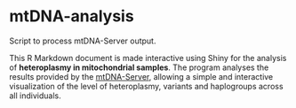 # mtDNA-analysis
Script to process mtDNA-Server output.

This R Markdown document is made interactive using Shiny for the analysis of <b>heteroplasmy in mitochondrial samples</b>. The program analyses the results provided by the [mtDNA-Server](https://mtdna-server.uibk.ac.at), allowing a simple and interactive visualization of the level of heteroplasmy, variants and haplogroups across all individuals.

